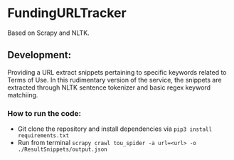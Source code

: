 # FundingURLTracker

Based on Scrapy and NLTK. 

## Development:

Providing a URL extract snippets pertaining to specific keywords related to Terms of Use.
In this rudimentary version of the service, the snippets are extracted through NLTK sentence
tokenizer and basic regex keyword matchiing.

### How to run the code:
- Git clone the repository and  install dependencies via ```pip3 install requirements.txt``` 
- Run from terminal ```scrapy crawl tou_spider -a url=<url> -o ./ResultSnippets/output.json```

